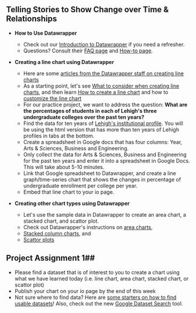 ## Telling Stories to Show Change over Time & Relationships

- **How to Use Datawrapper**
  -   Check out our [Introduction to Datawrapper](https://github.com/HaiyanJia-Lehigh/DataStorytelling/blob/master/Telling%20Stories%20to%20Show%20Composition%20%26%20Comparison.md) if you need a refresher.
  -   Questions? Consult their [FAQ page](https://www.datawrapper.de/faq/) and [How-to page](https://academy.datawrapper.de/).

- **Creating a line chart using Datawrapper**
  -   Here are some [articles from the Datawrapper staff on creating line charts](https://academy.datawrapper.de/category/76-line-charts)
  -   As a starting point, let's see [What to consider when creating line charts](https://academy.datawrapper.de/article/129-what-to-consider-when-creating-line-charts), and then learn [How to create a line chart](https://academy.datawrapper.de/article/23-how-to-create-a-line-chart) and how to [customize the line chart](https://academy.datawrapper.de/article/47-customizing-your-line-chart)
  -   For our practice project, we want to address the question:
  **What are the percentages of students in each of Lehigh's three undergraduate colleges over the past ten years?**
  -   Find the data for ten years of [Lehigh's institutional profile](https://www.lehigh.edu/~oir/profiles/profile.htm). You will be using the html version that has more than ten years of Lehigh profiles in tabs at the bottom.
  -   Create a spreadsheet in Google docs that has four columns: Year, Arts & Sciences, Business and Engineering.
  -   Only collect the data for Arts & Sciences, Business and Engineering for the past ten years and enter it into a spreadsheet in Google Docs. This will take about 5-10 minutes.
  -   Link that Google spreadsheet to Datawrapper, and create a line graph/time-series chart that shows the changes in percentage of undergraduate enrollment per college per year.
  -   Embed that line chart to your io page.
  
- **Creating other chart types using Datawrapper**
  -   Let's use the sample data in Datawrapper to create an area chart, a stacked chart, and scattor plot. 
  -   Check out Datawrapper's instructions on [area charts](https://academy.datawrapper.de/category/78-area-chart),
  -   [Stacked column charts](https://academy.datawrapper.de/category/75-column-charts), and
  -   [Scattor plots](https://academy.datawrapper.de/category/79-scatterplots)

## Project Assignment 1##
 -  Please find a dataset that is of interest to you to create a chart using what we have learned today (i.e. line chart, area chart, stacked chart, or scattor plot)
 -  Publish your chart on your io page by the end of this week
 -  Not sure where to find data? Here are [some starters on how to find usable datasets](https://github.com/HaiyanJia-Lehigh/DataVisualization/blob/master/Finding%20Data.md)! Also, check out the new [Google Dataset Search](https://toolbox.google.com/datasetsearch) tool.
